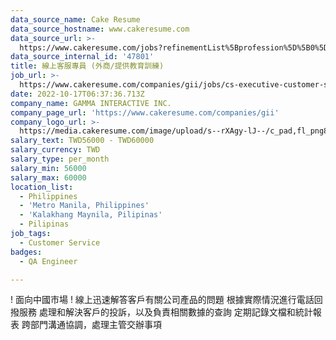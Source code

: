 ```yaml
---
data_source_name: Cake Resume
data_source_hostname: www.cakeresume.com
data_source_url: >-
  https://www.cakeresume.com/jobs?refinementList%5Bprofession%5D%5B0%5D=engineering_qa-engineer&refinementList%5Bsalary_type%5D=per_month&refinementList%5Bsalary_currency%5D=TWD&range%5Bsalary_range%5D%5Bmax%5D=600000
data_source_internal_id: '47801'
title: 線上客服專員 (外商/提供教育訓練)
job_url: >-
  https://www.cakeresume.com/companies/gii/jobs/cs-executive-customer-service-specialist
date: 2022-10-17T06:37:36.713Z
company_name: GAMMA INTERACTIVE INC.
company_page_url: 'https://www.cakeresume.com/companies/gii'
company_logo_url: >-
  https://media.cakeresume.com/image/upload/s--rXAgy-lJ--/c_pad,fl_png8,h_200,w_200/v1660641370/ctl3fsfrjcqe0dqkh87x.png
salary_text: TWD56000 - TWD60000
salary_currency: TWD
salary_type: per_month
salary_min: 56000
salary_max: 60000
location_list:
  - Philippines
  - 'Metro Manila, Philippines'
  - 'Kalakhang Maynila, Pilipinas'
  - Pilipinas
job_tags:
  - Customer Service
badges:
  - QA Engineer

---
```


! 面向中國市場 ! 線上迅速解答客戶有關公司產品的問題 根據實際情況進行電話回撥服務 處理和解決客戶的投訴，以及負責相關數據的查詢 定期記錄文檔和統計報表 跨部門溝通協調，處理主管交辦事項